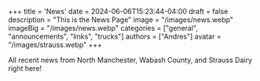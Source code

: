 +++
title = 'News'
date = 2024-06-06T15:23:44-04:00
draft = false
description = "This is the News Page"
image = "/images/news.webp"
imageBig = "/images/news.webp"
categories = ["general", "announcements", "links", "trucks"]
authors = ["Andres"]
avatar = "/images/strauss.webp"
+++

All recent news from North Manchester, Wabash County, and Strauss Dairy right here!
